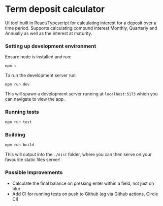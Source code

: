 # Term deposit calculator

UI tool built in React/Typescript for calculating interest for a deposit over a time period.
Supports calculating compund interest Monthly, Quarterly and Annually as well as the interest at maturity.

### Setting up development environment

Ensure node is installed and run:

```bash
npm i
```

To run the development server run:

```bash
npm run dev
```

This will spawn a development server running at `localhost:5173` which you can navigate to view the app.

### Running tests

```bash
npm run test
```

### Building

```bash
npm run build
```

This will output into the `./dist` folder, where you can then serve on your favourite static files server!

### Possible Improvements

- Calculate the final balance on pressing enter within a field, not just on blur
- Add CI for running tests on push to Github (eg via Github actions, Circle CI)
